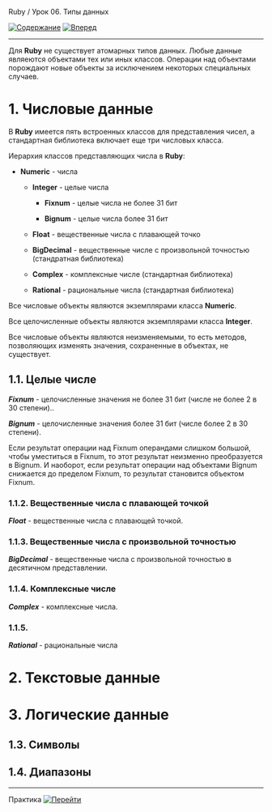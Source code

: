 Ruby / Урок 06. Типы данных

[![Содержание](https://img.shields.io/badge/-%D0%A1%D0%BE%D0%B4%D0%B5%D1%80%D0%B6%D0%B0%D0%BD%D0%B8%D0%B5-purple)](README.md)
[![Вперед](https://img.shields.io/badge/-%D0%92%D0%BF%D0%B5%D1%80%D0%B5%D0%B4-brightgreen)](2.Практика.md)

***

Для **Ruby** не существует атомарных типов данных.
Любые данные являеются объектами тех или иных классов.
Операции над объектами порождают новые объекты за исключением некоторых специальных случаев.

# 1. Числовые данные

В **Ruby** имеется пять встроенных классов для представления чисел, а  стандартная библиотека включает еще три числовых класса.

Иерархия классов представляющих числа в **Ruby**:

* **Numeric** - числа

  * **Integer** - целые числа
  
    * **Fixnum** - целые числа не более 31 бит
    
    * **Bignum** - целые числа более 31 бит
    
  * **Float** - вещественные числа с плавающей точко

  * **BigDecimal** - вещественные числе с произвольной точностью (стандратная библиотека)
    
  * **Complex** - комплексные числе (стандартная библиотека)

  * **Rational** - рациональные числа (стандартная библиотека)
    
Все числовые объекты являются экземплярами класса **Numeric**.

Все целочисленные объекты являются экземплярами класса **Integer**.

Все числовые объекты являются неизменяемыми, то есть методов, позволяющих изменять значения, 
сохраненные в объектах, не существует.

## 1.1. Целые числе

***Fixnum*** - целочисленные значения не более 31 бит (числе не более 2 в 30 степени)..

***Bignum*** - целочисленные значения более 31 бит (числе более 2 в 30 степени).

Если результат операции над Fixnum операндами слишком большой, чтобы уместиться в Fixnum, 
то этот результат неизменно преобразуется в Bignum. 
И наоборот, если результат операции над объектами Bignum снижается до пределом Fixnum, 
то результат становится объектом Fixnum.
    
### 1.1.2. Вещественные числа с плавающей точкой

***Float*** - вещественные числа с плавающей точкой.

### 1.1.3. Вещественные числа с произвольной точностью

***BigDecimal*** - вещественные числа с произвольной точностью в десятичном представлении.

### 1.1.4. Комплексные числе

***Complex*** - комплексные числа.

### 1.1.5. 

***Rational*** - рациональные числа

# 2. Текстовые данные

# 3. Логические данные

## 1.3. Символы

## 1.4. Диапазоны
 
***

Практика [![Перейти](https://img.shields.io/badge/-%D0%9F%D0%B5%D1%80%D0%B5%D0%B9%D1%82%D0%B8-blue)](2.Практика.md)
